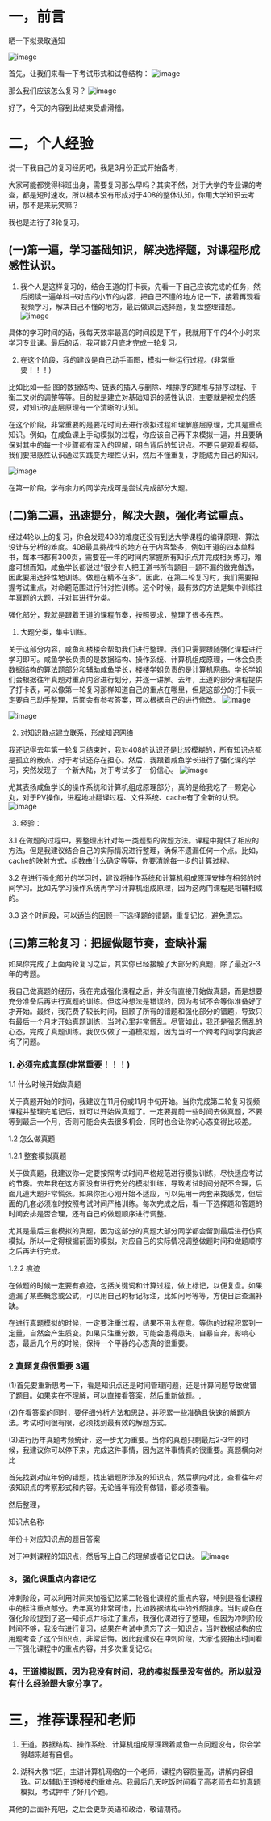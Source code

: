 # 一，前言
晒一下拟录取通知

![image](https://user-images.githubusercontent.com/92212984/230595884-25282848-b772-433f-972f-ac515da4cbd6.png)

首先，让我们来看一下考试形式和试卷结构：
![image](https://user-images.githubusercontent.com/92212984/230595868-5f38e6cd-e0f3-469f-a17b-501ac07ff798.png)


那么我们应该怎么复习？
![image](https://user-images.githubusercontent.com/92212984/230595855-316da16b-40be-4e1a-a38a-3cf46724cad1.png)


好了，今天的内容到此结束受虐滑稽。
# 二，个人经验
说一下我自己的复习经历吧，我是3月份正式开始备考，

大家可能都觉得科班出身，需要复习那么早吗？其实不然，对于大学的专业课的考查，都是短时速攻，所以根本没有形成对于408的整体认知，你用大学知识去考研，那不是来玩笑嘛？

我也是进行了3轮复习。

## (一)第一遍，学习基础知识，解决选择题，对课程形成感性认识。

1. 我个人是这样复习的，结合王道的打卡表，先看一下自己应该完成的任务，然后阅读一遍单科书对应的小节的内容，把自己不懂的地方记一下，接着再观看视频学习，解决自己不懂的地方，最后做课后选择题，复盘整理错题。
![image](https://user-images.githubusercontent.com/92212984/230595843-dbdf537a-989d-440f-83c2-0e474e0b951d.png)


具体的学习时间的话，我每天效率最高的时间段是下午，我就用下午的4个小时来学习专业课。最后的话，我可能7月底才完成一轮复习。

2. 在这个阶段，我的建议是自己动手画图，模拟一些运行过程。(非常重要！！！)

比如比如一些 图的数据结构、链表的插入与删除、堆排序的建堆与排序过程、平衡二叉树的调整等等。目的就是建立对基础知识的感性认识，主要就是视觉的感受，对知识的底层原理有一个清晰的认知。

在这个阶段，非常重要的是要花时间去进行模拟过程和理解底层原理，尤其是重点知识。例如，在咸鱼课上手动模拟的过程，你应该自己再下来模拟一遍，并且要确保对其中的每一个步骤都有深入的理解，明白背后的知识点。不要只是观看视频，我们要把感性认识通过实践变为理性认识，然后不懂重复，才能成为自己的知识。

![image](https://user-images.githubusercontent.com/92212984/230595816-c88013ec-f813-4413-93af-99d8d85074c9.png)

在第一阶段，学有余力的同学完成可是尝试完成部分大题。

## (二)第二遍，迅速提分，解决大题，强化考试重点。
经过4轮以上的复习，你会发现408的难度还没有到达大学课程的编译原理、算法设计与分析的难度。408最具挑战性的地方在于内容繁多，例如王道的四本单科书，每本书都有300页，需要在一年的时间内掌握所有知识点并完成相关练习，难度可想而知，咸鱼学长都说过“很少有人把王道书所有题目一题不漏的做完做透，因此要用选择性地训练。做题在精不在多”。因此，在第二轮复习时，我们需要把握考试重点，对命题范围进行针对性训练。这个时候，最有效的方法是集中训练往年真题的大题，并对其进行分类。

强化部分，我就是跟着王道的课程节奏，按照要求，整理了很多东西。

1. 大题分类，集中训练。

关于这部分内容，咸鱼和楼楼会帮助我们进行整理。我们只需要跟随强化课程进行学习即可。咸鱼学长负责的是数据结构、操作系统、计算机组成原理，一休会负责数据结构的算法题部分和辅助咸鱼学长，楼楼学姐负责的是计算机网络。学长学姐们会根据往年真题对重点内容进行划分，并逐一讲解。去年，王道的部分课程提供了打卡表，可以像第一轮复习那样知道自己的重点在哪里，但是这部分的打卡表一定要自己动手整理，后面会有参考答案，可以根据自己的进行修改。
![image](https://user-images.githubusercontent.com/92212984/230595778-45c4ca0a-d27c-4b41-ad79-6693106a9aa8.png)

![image](https://user-images.githubusercontent.com/92212984/230595731-bae2a414-02da-47dc-926c-1250bd2a3349.png)


2. 对知识散点建立联系，形成知识网络

我还记得去年第一轮复习结束时，我对408的认识还是比较模糊的，所有知识点都是孤立的散点，对于考试还存在担心。然后，我跟着咸鱼学长进行了强化课的学习，突然发现了一个新大陆，对于考试多了一份信心。
![image](https://user-images.githubusercontent.com/92212984/230595707-a694ab17-3c93-495a-b3e7-f373222c986a.png)


尤其表扬咸鱼学长的操作系统和计算机组成原理部分，真的是给我吃了一颗定心丸，对于PV操作，进程地址翻译过程、文件系统、cache有了全新的认识。
![image](https://user-images.githubusercontent.com/92212984/230595682-1680ac3c-2ff9-4ff7-897d-314e0a7231c0.png)


3. 经验：

3.1 在做题的过程中，要整理出针对每一类题型的做题方法。课程中提供了相应的方法，但是我建议结合自己的实际情况进行整理，确保不遗漏任何一个点。比如，cache的映射方式，组数由什么确定等等，你要清除每一步的计算过程。

3.2 在进行强化部分的学习时，建议将操作系统和计算机组成原理安排在相邻的时间学习。比如先学习操作系统再学习计算机组成原理，因为这两门课程是相辅相成的。

3.3 这个时间段，可以适当的回顾一下选择题的错题，重复记忆，避免遗忘。

## (三)第三轮复习：把握做题节奏，查缺补漏

如果你完成了上面两轮复习之后，其实你已经接触了大部分的真题，除了最近2-3年的考题。

我自己做真题的经历，我在完成强化课程之后，并没有直接开始做真题，而是想要充分准备后再进行真题的训练。但这种想法是错误的，因为考试不会等你准备好了才开始。最终，我花费了较长时间，回顾了所有的错题和强化部分的错题，导致只有最后一个月才开始真题训练，当时心里非常慌乱。尽管如此，我还是强忍慌乱的心态，完成了真题训练。我仅仅做了一道模拟题，因为当时一个跨考的同学向我咨询了问题。

### 1. 必须完成真题(非常重要！！！)
1.1 什么时候开始做真题

关于真题开始的时间，我建议在11月份或11月中旬开始。当你完成第二轮复习视频课程并整理完笔记后，就可以开始做真题了。一定要提前一些时间去做真题，不要等到最后一个月，否则可能会失去很多机会，同时也会让你的心态变得比较差。

1.2 怎么做真题

1.2.1 整套模拟真题

关于做真题，我建议你一定要按照考试时间严格规范进行模拟训练，尽快适应考试的节奏。去年我在这方面没有进行充分的模拟训练，导致考试时间分配不合理，后面几道大题非常慌张。如果你担心刚开始不适应，可以先用一两套来找感觉，但后面的几套必须准时按照考试时间严格训练。每次完成之后，看一下选择题和答题的时间安排是否合理，还有自己的做题顺序进行调整。

尤其是最后三套模拟的真题，因为这部分的真题大部分同学都会留到最后进行仿真模拟，所以一定得根据前面的模拟，对应自己的实际情况调整做题时间和做题顺序之后再进行完成。

1.2.2 痕迹

在做题的时候一定要有痕迹，包括关键词和计算过程，做上标记，以便复盘。如果遗漏了某些概念或公式，可以用自己的标记标注，比如问号等等，方便日后查漏补缺。

在进行真题模拟的时候，一定要注重过程，结果不用太在意。等你的过程积累到一定量，自然会产生质变。如果只注重分数，可能会患得患失，自暴自弃，影响心态，最后几个月的时候，保持一个平静的心态真的很重要。

### 2 真题复盘很重要 3遍

(1)首先要重新思考一下，看是知识点还是时间管理问题，还是计算问题导致做错了题目。如果实在不理解，可以直接看答案，然后重新做题。,

(2)在看答案的同时，要仔细分析方法和思路，并积累一些准确且快速的解题方法。考试时间很有限，必须找到最有效的解题方式。

(3)进行历年真题考频统计，这一步尤为重要。当你的真题只剩最后2-3年的时候，我建议你可以停下来，完成这件事情，因为这件事情真的很重要。真题横向对比

首先找到对应年份的错题，找出错题所涉及的知识点，然后横向对比，查看往年对该知识点的考察形式和内容。无论当年有没有做错，都必须查看。

然后整理，

知识点名称

年份＋对应知识点的题目答案

对于冲刺课程的知识点，然后写上自己的理解或者记忆口诀。
![image](https://user-images.githubusercontent.com/92212984/230595640-679ebbee-90f7-4dd8-99fd-d9a71231ded5.png)


### 3，强化课重点内容记忆

冲刺阶段，可以利用时间来加强记忆第二轮强化课程的重点内容，特别是强化课程中的标注重点部分。去年真的非常可惜，比如数据结构中的外部排序。当时咸鱼在强化阶段提到了这一知识点并标注了重点，我强化课进行了整理，但因为冲刺阶段时间不够，我没有进行复习，结果在考试中遗忘了这一知识点，当时数据结构的应用题考查了这个知识点，非常后悔。因此我建议在冲刺阶段，大家也要抽出时间看一下强化课程中的重点内容，并多次重复记忆。

### 4，王道模拟题，因为我没有时间，我的模拟题是没有做的。所以就没有什么经验跟大家分享了。

# 三，推荐课程和老师
1. 王道。数据结构、操作系统、计算机组成原理跟着咸鱼一点问题没有，你会学得越来越有自信。

2. 湖科大教书匠，主讲计算机网络的一个老师，课程内容质量高，讲解内容细致。可以辅助王道楼楼的重难点。我最后几天吃饭时间看了高老师去年的真题模拟，考试押中了好几个题。

其他的后面补充吧，之后会更新英语和政治，敬请期待。
